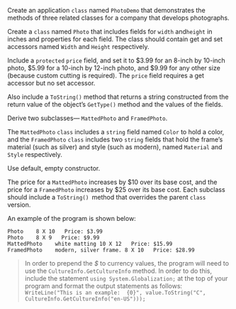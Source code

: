 Create an application `class` named `PhotoDemo` that demonstrates the methods of three related classes for a company that develops photographs.

Create a `class` named `Photo` that includes fields for `width` and`height` in inches and properties for each field.  The class should contain get and set accessors named `Width` and `Height` respectively.

Include a `protected` `price` field, and set it to $3.99 for an 8-inch by 10-inch photo, $5.99 for a 10-inch by 12-inch photo, and $9.99 for any other size (because custom cutting is required). The `price` field requires a get accessor but no set accessor.

Also include a `ToString()` method that returns a string constructed from the return value of the object’s `GetType()` method and the values of the fields. 

Derive two subclasses— `MattedPhoto` and `FramedPhoto`. 

The `MattedPhoto` `class` includes a `string` field named `Color` to hold a color, and the `FramedPhoto` `class` includes two `string` fields that hold the frame’s material (such as silver) and style (such as modern), named `Material` and `Style` respectively. 

Use default, empty constructor.

The price for a `MattedPhoto` increases by $10 over its base cost, and the price for a `FramedPhoto` increases by $25 over its base cost. Each subclass should include a `ToString() `method that overrides the parent `class` version.

An example of the program is shown below: 
```
Photo    8 X 10   Price: $3.99
Photo    8 X 9   Price: $9.99
MattedPhoto    white matting 10 X 12   Price: $15.99
FramedPhoto    modern, silver frame. 8 X 10   Price: $28.99
```

> In order to prepend the *$* to currency values, the program will need to use the `CultureInfo.GetCultureInfo` method. In order to do this, include the statement `using System.Globalization;` at the top of your program and format the output statements as follows: `WriteLine("This is an example:  {0}", value.ToString("C", CultureInfo.GetCultureInfo("en-US")));`
